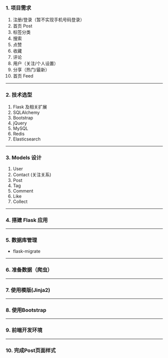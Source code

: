 ### 1. 项目需求
1. 注册/登录（暂不实现手机号码登录）
2. 首页 Post
3. 标签分类
4. 搜索
5. 点赞
6. 收藏
7. 评论
8. 用户（关注/个人设置）
9. 分享（热门/最新）
10. 首页 Feed

---
### 2. 技术选型
1. Flask 及相关扩展
2. SQLAlchemy
3. Bootstrap
4. jQuery
5. MySQL
6. Redis
7. Elasticsearch

---
### 3. Models 设计
1. User
2. Contact (关注关系)
3. Post
4. Tag
5. Comment
6. Like
7. Collect

---
### 4. 搭建 Flask 应用 

---
### 5. 数据库管理
- flask-migrate

---
### 6. 准备数据（爬虫）

---
### 7. 使用模版(Jinja2)

---
### 8. 使用Bootstrap

---
### 9. 前端开发环境

---
### 10. 完成Post页面样式
